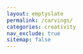 ```yaml
---
layout: emptyslate
permalink: /carvings/
categories: creativity
nav_exclude: true
sitemap: false
---
```


<stop-motion folder="/assets/longlimb1" fps="16"></stop-motion>